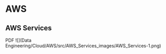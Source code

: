 # AWS

## AWS Services
PDF
![](Data Engineering/Cloud/AWS/src/AWS_Services_images/AWS_Services-1.png)